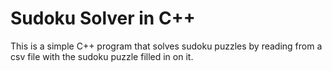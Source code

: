 # Sudoku Solver in C++

This is a simple C++ program that solves sudoku puzzles by reading from a csv file with the sudoku puzzle filled in on it.
